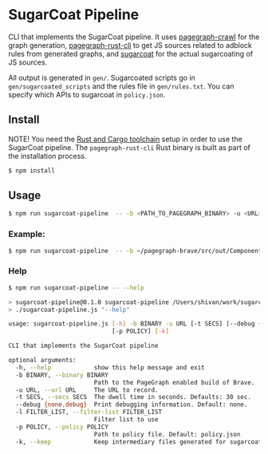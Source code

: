 # SugarCoat Pipeline

CLI that implements the SugarCoat pipeline. It uses [pagegraph-crawl](https://github.com/brave-experiments/pagegraph-crawl) for the graph generation, [pagegraph-rust-cli](https://github.com/brave-experiments/pagegraph-rust/tree/main/pagegraph-cli) to get JS sources related to adblock rules from generated graphs, and [sugarcoat](https://github.com/brave-experiments/sugarcoat) for the actual sugarcoating of JS sources. 

All output is generated in `gen/`. Sugarcoated scripts go in `gen/sugarcoated_scripts` and the rules file in `gen/rules.txt`. You can specify which APIs to sugarcoat in `policy.json`.  

## Install

NOTE! You need the [Rust and Cargo toolchain](https://doc.rust-lang.org/cargo/getting-started/installation.html) setup in order to use the SugarCoat pipeline. The `pagegraph-rust-cli` Rust binary is built as part of the installation process.

```bash
$ npm install
```

## Usage
```bash
$ npm run sugarcoat-pipeline  -- -b <PATH_TO_PAGEGRAPH_BINARY> -u <URL> -t <SECS_TO_RUN_PAGEGRAPH> -l <FILTERLIST>
```
### Example:
```bash
$ npm run sugarcoat-pipeline  -- -b ~/pagegraph-brave/src/out/Component/Brave\ Browser\ Development.app/Contents/MacOS/Brave\ Browser\ Development -u http://localhost:8000/test-script-calls-script.html  -t 10 -l easylist.txt
```

### Help
```bash
$ npm run sugarcoat-pipeline -- --help

> sugarcoat-pipeline@0.1.0 sugarcoat-pipeline /Users/shivan/work/sugarcoat-experiments/sugarcoat-pipeline
> ./sugarcoat-pipeline.js "--help"

usage: sugarcoat-pipeline.js [-h] -b BINARY -u URL [-t SECS] [--debug {none,debug}] [-l FILTER_LIST]
                             [-p POLICY] [-k]

CLI that implements the SugarCoat pipeline

optional arguments:
  -h, --help            show this help message and exit
  -b BINARY, --binary BINARY
                        Path to the PageGraph enabled build of Brave.
  -u URL, --url URL     The URL to record.
  -t SECS, --secs SECS  The dwell time in seconds. Defaults: 30 sec.
  --debug {none,debug}  Print debugging information. Default: none.
  -l FILTER_LIST, --filter-list FILTER_LIST
                        Filter list to use
  -p POLICY, --policy POLICY
                        Path to policy file. Default: policy.json
  -k, --keep            Keep intermediary files generated for sugarcoat in gen/
```
